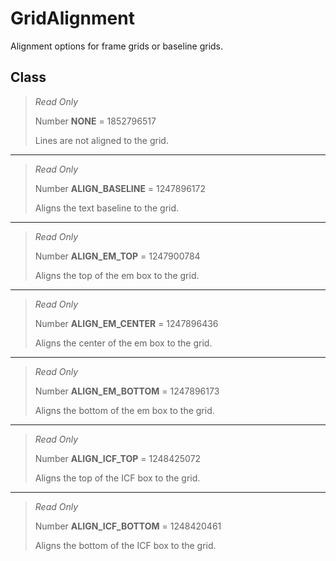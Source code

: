 # GridAlignment
Alignment options for frame grids or baseline grids.

## Class
> *Read Only* 
> 
> Number **NONE** = 1852796517
> 
> Lines are not aligned to the grid.
*** 
> *Read Only* 
> 
> Number **ALIGN_BASELINE** = 1247896172
> 
> Aligns the text baseline to the grid.
*** 
> *Read Only* 
> 
> Number **ALIGN_EM_TOP** = 1247900784
> 
> Aligns the top of the em box to the grid.
*** 
> *Read Only* 
> 
> Number **ALIGN_EM_CENTER** = 1247896436
> 
> Aligns the center of the em box to the grid.
*** 
> *Read Only* 
> 
> Number **ALIGN_EM_BOTTOM** = 1247896173
> 
> Aligns the bottom of the em box to the grid.
*** 
> *Read Only* 
> 
> Number **ALIGN_ICF_TOP** = 1248425072
> 
> Aligns the top of the ICF box to the grid.
*** 
> *Read Only* 
> 
> Number **ALIGN_ICF_BOTTOM** = 1248420461
> 
> Aligns the bottom of the ICF box to the grid.


